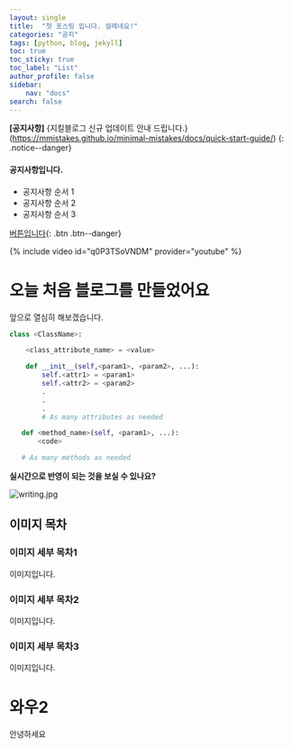 ```yaml
---
layout: single
title:  "첫 포스팅 입니다. 설레네요!"
categories: "공지"
tags: [python, blog, jekyll]
toc: true
toc_sticky: true
toc_label: "List"
author_profile: false
sidebar:
    nav: "docs"
search: false
---
```


**[공지사항]** {지킬블로그 신규 업데이트 안내 드립니다.}(https://mmistakes.github.io/minimal-mistakes/docs/quick-start-guide/)
{: .notice--danger}

<div class="notice--success">
<h4>공지사항입니다.</h4>
<ul>
    <li>공지사항 순서 1</li>
    <li>공지사항 순서 2</li>
    <li>공지사항 순서 3</li>
</ul>
</div>

[버튼입니다](https://google.com){: .btn .btn--danger}

{% include video id="q0P3TSoVNDM" provider="youtube" %}

# 오늘 처음 블로그를 만들었어요

앞으로 열심히 해보겠습니다.

```python
class <ClassName>:

    <class_attribute_name> = <value>

    def __init__(self,<param1>, <param2>, ...):
        self.<attr1> = <param1>
        self.<attr2> = <param2>
        .
        .
        .
        # As many attributes as needed

   def <method_name>(self, <param1>, ...):
       <code>

   # As many methods as needed
```

**실시간으로 반영이 되는 것을 보실 수 있나요?**

![writing.jpg](../../images/2022-08-19-first/a2c99f37ad161fb21b7eab61781a7510620139d6.jpg)

## 이미지 목차

### 이미지 세부 목차1

이미지입니다.

### 이미지 세부 목차2

이미지입니다.

### 이미지 세부 목차3

이미지입니다.

# 와우2

안녕하세요
